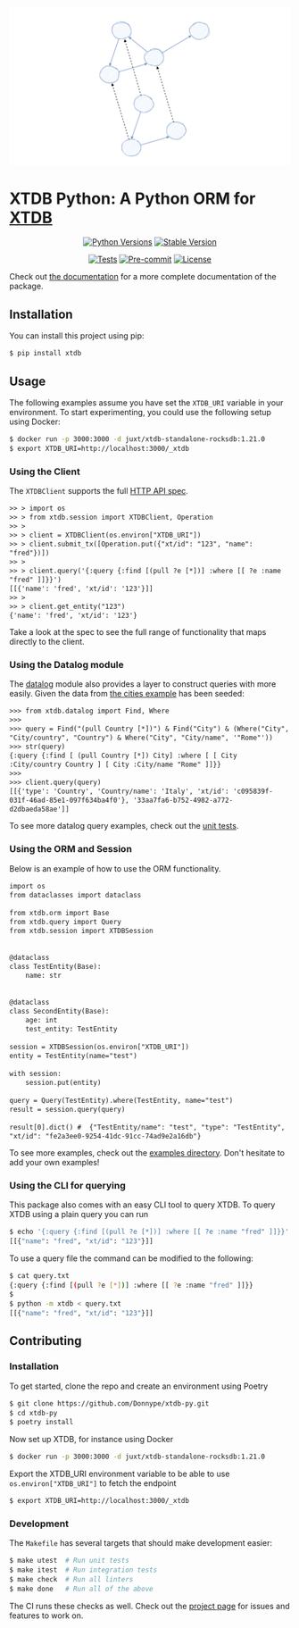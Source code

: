 ![Logo](https://raw.githubusercontent.com/Donnype/xtdb-py/main/docs/source/_static/logo.png)

# XTDB Python: A Python ORM for [XTDB](https://www.xtdb.com/)

<div align="center">

[![Python Versions](https://img.shields.io/pypi/pyversions/xtdb)](https://pypi.org/project/xtdb/)
[![Stable Version](https://img.shields.io/pypi/v/xtdb?label=stable)](https://pypi.org/project/xtdb/#history)

[![Tests](https://github.com/Donnype/xtdb-py/actions/workflows/tests.yml/badge.svg)](https://github.com/Donnype/xtdb-py/actions/workflows/tests.yml)
[![Pre-commit](https://img.shields.io/badge/pre--commit-enabled-brightgreen?logo=pre-commit&logoColor=white)](https://github.com/Donnype/xtdb-py/blob/main/.pre-commit-config.yaml)
[![License](https://img.shields.io/github/license/Donnype/xtdb-py)](https://github.com/Donnype/xtdb-py/blob/main/LICENSE)

</div>

Check out [the documentation](https://donnype.github.io/xtdb-py/) for a more complete documentation of the package.


## Installation

You can install this project using pip:

```bash
$ pip install xtdb
```


## Usage

The following examples assume you have set the `XTDB_URI` variable in your environment.
To start experimenting, you could use the following setup using Docker:
```bash
$ docker run -p 3000:3000 -d juxt/xtdb-standalone-rocksdb:1.21.0
$ export XTDB_URI=http://localhost:3000/_xtdb
```

### Using the Client

The `XTDBClient` supports the full [HTTP API spec](https://docs.xtdb.com/clients/http/).

```python3
>> > import os
>> > from xtdb.session import XTDBClient, Operation
>> >
>> > client = XTDBClient(os.environ["XTDB_URI"])
>> > client.submit_tx([Operation.put({"xt/id": "123", "name": "fred"})])
>> >
>> > client.query('{:query {:find [(pull ?e [*])] :where [[ ?e :name "fred" ]]}}')
[[{'name': 'fred', 'xt/id': '123'}]]
>> >
>> > client.get_entity("123")
{'name': 'fred', 'xt/id': '123'}
```

Take a look at the spec to see the full range of functionality that maps directly to the client.

### Using the Datalog module

The [datalog](https://github.com/Donnype/xtdb-py/blob/main/xtdb/datalog.py) module also provides a layer to construct queries with more easily.
Given the data from [the cities example](https://github.com/Donnype/xtdb-py/blob/main/examples/cities) has been seeded:
```python3
>>> from xtdb.datalog import Find, Where
>>>
>>> query = Find("(pull Country [*])") & Find("City") & (Where("City", "City/country", "Country") & Where("City", "City/name", '"Rome"'))
>>> str(query)
{:query {:find [ (pull Country [*]) City] :where [ [ City :City/country Country ] [ City :City/name "Rome" ]]}}
>>>
>>> client.query(query)
[[{'type': 'Country', 'Country/name': 'Italy', 'xt/id': 'c095839f-031f-46ad-85e1-097f634ba4f0'}, '33aa7fa6-b752-4982-a772-d2dbaeda58ae']]
```

To see more datalog query examples, check out the [unit tests](https://github.com/Donnype/xtdb-py/blob/main/tests/test_datalog.py).

### Using the ORM and Session

Below is an example of how to use the ORM functionality.

```python3
import os
from dataclasses import dataclass

from xtdb.orm import Base
from xtdb.query import Query
from xtdb.session import XTDBSession


@dataclass
class TestEntity(Base):
    name: str


@dataclass
class SecondEntity(Base):
    age: int
    test_entity: TestEntity

session = XTDBSession(os.environ["XTDB_URI"])
entity = TestEntity(name="test")

with session:
    session.put(entity)

query = Query(TestEntity).where(TestEntity, name="test")
result = session.query(query)

result[0].dict() #  {"TestEntity/name": "test", "type": "TestEntity", "xt/id": "fe2a3ee0-9254-41dc-91cc-74ad9e2a16db"}
```

To see more examples, check out the [examples directory](https://github.com/Donnype/xtdb-py/blob/main/examples).
Don't hesitate to add your own examples!

### Using the CLI for querying

This package also comes with an easy CLI tool to query XTDB.
To query XTDB using a plain query you can run

```bash
$ echo '{:query {:find [(pull ?e [*])] :where [[ ?e :name "fred" ]]}}' | python -m xtdb
[[{"name": "fred", "xt/id": "123"}]]
```

To use a query file the command can be modified to the following:

```bash
$ cat query.txt
{:query {:find [(pull ?e [*])] :where [[ ?e :name "fred" ]]}}
$
$ python -m xtdb < query.txt
[[{"name": "fred", "xt/id": "123"}]]
```

## Contributing


### Installation

To get started, clone the repo and create an environment using Poetry
```bash
$ git clone https://github.com/Donnype/xtdb-py.git
$ cd xtdb-py
$ poetry install
```

Now set up XTDB, for instance using Docker
```bash
$ docker run -p 3000:3000 -d juxt/xtdb-standalone-rocksdb:1.21.0
```

Export the XTDB_URI environment variable to be able to use `os.environ["XTDB_URI"]` to fetch the endpoint
```bash
$ export XTDB_URI=http://localhost:3000/_xtdb
```

### Development

The `Makefile` has several targets that should make development easier:
```bash
$ make utest  # Run unit tests
$ make itest  # Run integration tests
$ make check  # Run all linters
$ make done   # Run all of the above
```

The CI runs these checks as well.
Check out the [project page](https://github.com/users/Donnype/projects/1) for issues and features to work on.
